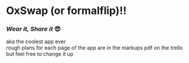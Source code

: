 # OxSwap (or formalflip)!!
### _Wear it, Share it_ 😎

aka the coolest app ever     
rough plans for each page of the app are in the markups pdf on the trello but feel free to change it up
